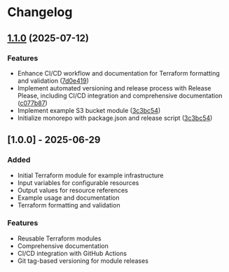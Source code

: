 # Changelog

## [1.1.0](https://github.com/sds9/mono/compare/terraform-example-module-v1.0.0...terraform-example-module-v1.1.0) (2025-07-12)


### Features

* Enhance CI/CD workflow and documentation for Terraform formatting and validation ([7d0e419](https://github.com/sds9/mono/commit/7d0e41950f67ec0180d66c98c6d1fb74f5c16942))
* Implement automated versioning and release process with Release Please, including CI/CD integration and comprehensive documentation ([c077b87](https://github.com/sds9/mono/commit/c077b87619a7d14f8da52177516e3603c016c604))
* Implement example S3 bucket module ([3c3bc54](https://github.com/sds9/mono/commit/3c3bc54cfb92887afd4ba28422434e288e4709d1))
* Initialize monorepo with package.json and release script ([3c3bc54](https://github.com/sds9/mono/commit/3c3bc54cfb92887afd4ba28422434e288e4709d1))

## [1.0.0] - 2025-06-29

### Added

- Initial Terraform module for example infrastructure
- Input variables for configurable resources
- Output values for resource references
- Example usage and documentation
- Terraform formatting and validation

### Features

- Reusable Terraform modules
- Comprehensive documentation
- CI/CD integration with GitHub Actions
- Git tag-based versioning for module releases
